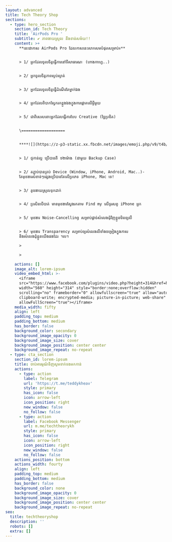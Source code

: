 ```yaml
---
layout: advanced
title: Tech Theory Shop
sections:
  - type: hero_section
    section_id: Tech Theory
    title: 'AirPods Pro '
    subtitle: ✔ ភាពងាយស្រួល នឹងទាន់សម័យ!!
    content: >+
      **នេះជាកាស AirPods Pro ដែលកាសនេះសាកសមបំផុតសម្រាប់៖**


      > 1/ អ្នកដែលចូលចិត្តធ្វើការនៅទីសាធារណៈ (ហាងកាហ្វេ..)


      > 2/ អ្នកចូលចិត្តភាពស្ងប់ស្ងាត់


      > 3/ អ្នកដែលចូលចិត្តធ្វើដំណើរតែម្នាក់ឯង


      > 4/ អ្នកដែលពិបាកស្វែករកខ្លួងឯងក្នុងការផ្តោតលើអ្វីមួយ


      > 5/ ជាពិសេសនោះអ្នកដែលធ្វើការបែប Creative (ច្នៃប្រឌិត)


      \===================


      ****![](https://z-p3-static.xx.fbcdn.net/images/emoji.php/v9/t4b/1/16/1f4dc.png)**មូលហេតុដែលអ្នកគួរមានវា៖**


      > 1/ ថ្មកាន់ល្អ ប្រើបានពី​ ១២ម៉ោង (ជាមួយ Backup Case)


      > 2/ តភ្ជាប់បានគ្រប់ Device (Window, iPhone, Android, Mac..)-
      តែមុខងារសំខាន់ៗផ្សេងប្រើបានតែលើប្រភេទ iPhone, Mac ទេ!


      > 3/ តូចងាយស្រួលទុកដាក់


      > 4/ ប្រសិនបើបាត់ មានមុខងារស្វែងរកតាម Find my លើទូរសព្ទ iPhone អ្នក


      > 5/ មុខងារ Noise-Cancelling សម្រាប់ផ្តាច់សំលេងជុំវិញខ្លួនមិនឲ្យលឺ


      > 6/ មុខងារ Transparency សម្រាប់ឲ្យសំលេងលឺទាំងចម្រៀងក្នុងកាស
      និងសំលេងជុំខ្លួនយើងផងដែរ ។ល។

      >

      >

    actions: []
    image_alt: lorem-ipsum
    video_embed_html: >-
      <iframe
      src="https://www.facebook.com/plugins/video.php?height=314&href=https%3A%2F%2Fweb.facebook.com%2Ftechtheorykh%2Fvideos%2F1186678232104471%2F&show_text=false&width=560&t=0"
      width="560" height="314" style="border:none;overflow:hidden"
      scrolling="no" frameborder="0" allowfullscreen="true" allow="autoplay;
      clipboard-write; encrypted-media; picture-in-picture; web-share"
      allowFullScreen="true"></iframe>
    media_width: fifty
    align: left
    padding_top: medium
    padding_bottom: medium
    has_border: false
    background_color: secondary
    background_image_opacity: 0
    background_image_size: cover
    background_image_position: center center
    background_image_repeat: no-repeat
  - type: cta_section
    section_id: lorem-ipsum
    title: ចាប់អារម្មណ៍ទិញសូមទាក់ទងមកកាន់
    actions:
      - type: action
        label: Telegram
        url: 'https://t.me/teddykheav'
        style: primary
        has_icon: false
        icon: arrow-left
        icon_position: right
        new_window: false
        no_follow: false
      - type: action
        label: Facebook Messenger
        url: m.me/techtheorykh
        style: primary
        has_icon: false
        icon: arrow-left
        icon_position: right
        new_window: false
        no_follow: false
    actions_position: bottom
    actions_width: fourty
    align: left
    padding_top: medium
    padding_bottom: medium
    has_border: false
    background_color: none
    background_image_opacity: 0
    background_image_size: cover
    background_image_position: center center
    background_image_repeat: no-repeat
seo:
  title: techtheoryshop
  description: ''
  robots: []
  extra: []
---
```

